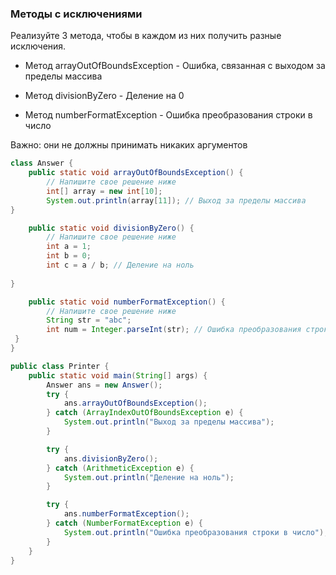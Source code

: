 ### Методы с исключениями

Реализуйте 3 метода, чтобы в каждом из них получить разные исключения.

- Метод arrayOutOfBoundsException - Ошибка, связанная с выходом за пределы массива

- Метод divisionByZero - Деление на 0

- Метод numberFormatException - Ошибка преобразования строки в число

Важно: они не должны принимать никаких аргументов

``` Java
class Answer {
    public static void arrayOutOfBoundsException() {
        // Напишите свое решение ниже
        int[] array = new int[10];
        System.out.println(array[11]); // Выход за пределы массива
}

    public static void divisionByZero() {
        // Напишите свое решение ниже
        int a = 1;
        int b = 0;
        int c = a / b; // Деление на ноль
      
}

    public static void numberFormatException() {
        // Напишите свое решение ниже
        String str = "abc";
        int num = Integer.parseInt(str); // Ошибка преобразования строки в число
 }
}

public class Printer {
    public static void main(String[] args) {
        Answer ans = new Answer();
        try {
            ans.arrayOutOfBoundsException();
        } catch (ArrayIndexOutOfBoundsException e) {
            System.out.println("Выход за пределы массива");
        }

        try {
            ans.divisionByZero();
        } catch (ArithmeticException e) {
            System.out.println("Деление на ноль");
        }

        try {
            ans.numberFormatException();
        } catch (NumberFormatException e) {
            System.out.println("Ошибка преобразования строки в число");
        }
    }
}
```
